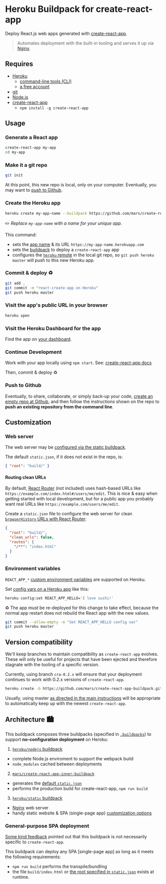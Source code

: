 Heroku Buildpack for create-react-app
=====================================

Deploy React.js web apps generated with [create-react-app](https://github.com/facebookincubator/create-react-app).

> Automates deployment with the built-in tooling and serves it up via [Nginx](http://nginx.org/en/).

Requires
--------

* [Heroku](https://www.heroku.com/home)
  * [command-line tools (CLI)](https://toolbelt.heroku.com)
  * [a free account](https://signup.heroku.com)
* [git](https://git-scm.com/book/en/v2/Getting-Started-Installing-Git)
* [Node.js](https://nodejs.org)
* [create-react-app](https://github.com/facebookincubator/create-react-app)
  * `npm install -g create-react-app`

Usage
-----

### Generate a React app

```bash
create-react-app my-app
cd my-app
```

### Make it a git repo

```bash
git init
```

At this point, this new repo is local, only on your computer. Eventually, you may want to [push to Github](#push-to-github).

### Create the Heroku app

```bash
heroku create my-app-name --buildpack https://github.com/mars/create-react-app-buildpack.git
```

✏️ *Replace `my-app-name` with a name for your unique app.*

This command:

* sets the [app name](https://devcenter.heroku.com/articles/creating-apps#creating-a-named-app) & its URL `https://my-app-name.herokuapp.com`
* sets the [buildpack](https://devcenter.heroku.com/articles/buildpacks) to deploy a `create-react-app` app
* configures the [`heroku` remote](https://devcenter.heroku.com/articles/git#creating-a-heroku-remote) in the local git repo, so `git push heroku master` will push to this new Heroku app.

### Commit & deploy ♻️

```bash
git add .
git commit -m "react-create-app on Heroku"
git push heroku master
```

### Visit the app's public URL in your browser

```bash
heroku open
```

### Visit the Heroku Dashboard for the app

Find the app on [your dashboard](https://dashboard.heroku.com).

### Continue Development

Work with your app locally using `npm start`. See: [create-react-app docs](https://github.com/facebookincubator/create-react-app#getting-started)

Then, commit & deploy ♻️

### Push to Github

Eventually, to share, collaborate, or simply back-up your code, [create an empty repo at Github](https://github.com/new), and then follow the instructions shown on the repo to **push an existing repository from the command line**.


Customization
-------------

### Web server

The web server may be [configured via the static buildpack](https://github.com/heroku/heroku-buildpack-static#configuration).

The default `static.json`, if it does not exist in the repo, is:

```json
{ "root": "build/" }
```

#### Routing clean URLs

By default, [React Router](https://github.com/reactjs/react-router) (not included) uses hash-based URLs like `https://example.com/index.html#/users/me/edit`. This is nice & easy when getting started with local development, but for a public app you probably want real URLs like `https://example.com/users/me/edit`.

Create a `static.json` file to configure the web server for clean [`browserHistory` URLs with React Router](https://github.com/reactjs/react-router/blob/master/docs/guides/Histories.md#browserhistory):

```json
{
  "root": "build/",
  "clean_urls": false,
  "routes": {
    "/**": "index.html"
  }
}
```

### Environment variables

`REACT_APP_*` [custom environment variables](https://github.com/facebookincubator/create-react-app/blob/v0.2.3/template/README.md#adding-custom-environment-variables) are supported on Heroku.

Set [config vars on a Heroku app](https://devcenter.heroku.com/articles/config-vars) like this:

```bash
heroku config:set REACT_APP_HELLO='I love sushi!'
```

♻️ The app must be re-deployed for this change to take effect, because the normal app restart does not rebuild the React app with the new values.

```bash
git commit --allow-empty -m "Set REACT_APP_HELLO config var"
git push heroku master
```

Version compatibility
---------------------

We'll keep branches to maintain compatibility as `create-react-app` evolves. These will only be useful for projects that have been ejected and therefore stagnate with the tooling of a specific version.

Currently, using branch `cra-0.2.x` will ensure that your deployment continues to work with 0.2.x versions of `create-react-app`.

```bash
heroku create -b https://github.com/mars/create-react-app-buildpack.git#cra-0.2.x
```

Usually, using master [as directed in the main instructions](#create-the-heroku-app) will be appropriate to automatically keep up with the newest `create-react-app`.


Architecture 🏙
------------

This buildpack composes three buildpacks (specified in [`.buildpacks`](.buildpacks)) to support **no-configuration deployment** on Heroku:

1. [`heroku/nodejs` buildpack](https://github.com/heroku/heroku-buildpack-nodejs)
  * complete Node.js enviroment to support the webpack build
  * `node_modules` cached between deployments
2. [`mars/create-react-app-inner-buildpack`](https://github.com/mars/create-react-app-inner-buildpack)
  * generates the [default `static.json`](#customization)
  * performs the production build for create-react-app, `npm run build`
3. [`heroku/static` buildpack](https://github.com/heroku/heroku-buildpack-static)
  * [Nginx](http://nginx.org/en/) web server
  * handy static website & SPA (single-page app) [customization options](https://github.com/heroku/heroku-buildpack-static#configuration)


### General-purpose SPA deployment

[Some kind feedback](https://github.com/mars/create-react-app-buildpack/issues/2) pointed out that this buildpack is not necessarily specific to `create-react-app`.

This buildpack can deploy any SPA [single-page app] as long as it meets the following requirements:

* `npm run build` performs the transpile/bundling
* the file `build/index.html` or [the root specified in `static.json`](#customization) exists at runtime.
